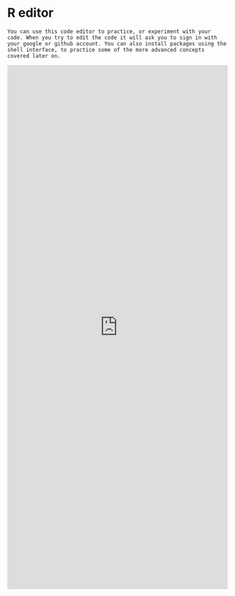 # R editor

```{admonition} Will be useful when we cover R content
You can use this code editor to practice, or experiment with your code. When you try to edit the code it will ask you to sign in with your google or github account. You can also install packages using the shell interface, to practice some of the more advanced concepts covered later on.
```

<iframe height="1200px" width="100%" src="https://replit.com/@AshrayShetty2/StimulatingSpiffyDegree?lite=true" scrolling="no" frameborder="no" allowtransparency="true" allowfullscreen="true" sandbox="allow-forms allow-pointer-lock allow-popups allow-same-origin allow-scripts allow-modals"></iframe>

